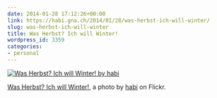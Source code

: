 ```yaml
---
date: 2014-01-28 17:12:26+00:00
link: https://habi.gna.ch/2014/01/28/was-herbst-ich-will-winter/
slug: was-herbst-ich-will-winter
title: Was Herbst? Ich will Winter!
wordpress_id: 3359
categories:
- personal
---
```


[![Was Herbst? Ich will Winter! by habi](https://static.flickr.com/5477/12192311806_3fae8b7034.jpg)](https://www.flickr.com/photos/habi/12192311806/)  

[Was Herbst? Ich will Winter!](https://www.flickr.com/photos/habi/12192311806/), a photo by [habi](https://www.flickr.com/photos/habi/) on Flickr.